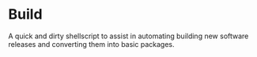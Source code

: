 # Build

A quick and dirty shellscript to assist in automating building new software releases and converting them into basic packages.
